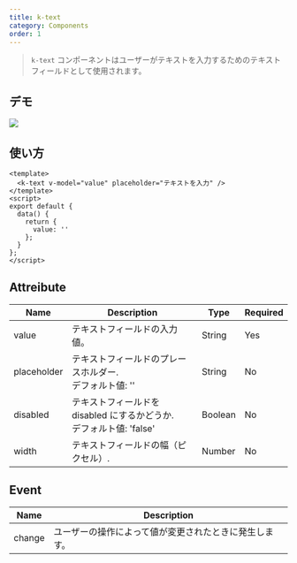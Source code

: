 ```yaml
---
title: k-text
category: Components
order: 1
---
```


> `k-text` コンポーネントはユーザーがテキストを入力するためのテキストフィールドとして使用されます。

## デモ

![](/images/k-text-basic.png)

## 使い方

```vue
<template>
  <k-text v-model="value" placeholder="テキストを入力" />
</template>
<script>
export default {
  data() {
    return {
      value: ''
    };
  }
};
</script>
```

## Attreibute

| Name        | Description                                                            | Type    | Required |
| ----------- | ---------------------------------------------------------------------- | ------- | -------- |
| value       | テキストフィールドの入力値。                                           | String  | Yes      |
| placeholder | テキストフィールドのプレースホルダー.<br>デフォルト値: ''              | String  | No       |
| disabled    | テキストフィールドを disabled にするかどうか.<br>デフォルト値: 'false' | Boolean | No       |
| width       | テキストフィールドの幅（ピクセル）.                                    | Number  | No       |

## Event

| Name   | Description                                            |
| ------ | ------------------------------------------------------ |
| change | ユーザーの操作によって値が変更されたときに発生します。 |
